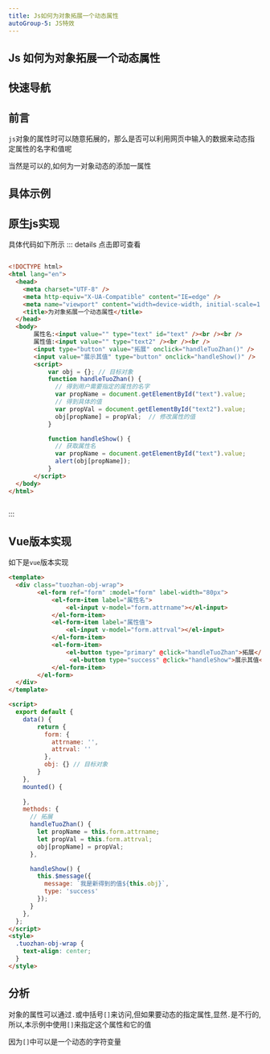 ```yaml
---
title: Js如何为对象拓展一个动态属性
autoGroup-5: JS特效
---
```


## Js 如何为对象拓展一个动态属性

## 快速导航

<TOC />

## 前言

`js`对象的属性时可以随意拓展的，那么是否可以利用网页中输入的数据来动态指定属性的名字和值呢

当然是可以的,如何为一对象动态的添加一属性

## 具体示例

<template>
  <div class="tuozhan-obj-wrap">
        <el-form ref="form" :model="form" label-width="80px">
            <el-form-item label="属性名">
                <el-input v-model="form.attrname" clearable></el-input>
            </el-form-item>
            <el-form-item label="属性值">
                <el-input v-model="form.attrval" clearable></el-input>
            </el-form-item>
            <el-form-item>
                <el-button type="primary" @click="handleTuoZhan">拓展</el-button>
                 <el-button type="success" :disabled="showStatus" @click="handleShow">展示其值</el-button>
            </el-form-item>
        </el-form>
  </div>
</template>

<script>
  export default {
    data() {
        return {
          form: {
            attrname: '',
            attrval: ''
          },
          obj: {}, // 目标对象
          showStatus: true
        }
    },
    mounted() {
      
    },
    methods: {
      // 拓展  
      handleTuoZhan() {
        const {attrname,attrval} = this.form;
        if(attrname && attrval) {
            let propName = this.form.attrname;
            let propVal = this.form.attrval;
            this.obj[propName] = propVal;
            this.$message({
                message: '对象数据拓展成功',
                type: 'success'
             });
             this.showStatus = false;
        }else {
            this.$message.error("输入框的值不能为空")
        }
        
      },

      handleShow() {
            for(let key in this.obj) {
                 this.$message({
                    message: `属性名是${key},属性值是:${this.obj[key]}`,
                    type: 'success'
                 });
            }
      }  
    },
  };
</script>
<style>
  .tuozhan-obj-wrap {
    text-align: center;
    margin-top: 10px;
  }
</style>


## 原生js实现

具体代码如下所示
::: details 点击即可查看
```html

<!DOCTYPE html>
<html lang="en">
  <head>
    <meta charset="UTF-8" />
    <meta http-equiv="X-UA-Compatible" content="IE=edge" />
    <meta name="viewport" content="width=device-width, initial-scale=1.0" />
    <title>为对象拓展一个动态属性</title>
  </head>
  <body>
       属性名:<input value="" type="text" id="text" /><br /><br />
       属性值:<input value="" type="text2" /><br /><br />
       <input type="button" value="拓展" onclick="handleTuoZhan()" />
       <input value="展示其值" type="button" onclick="handleShow()" />
       <script>
           var obj = {}; // 目标对象
           function handleTuoZhan() {
             // 得到用户需要指定的属性的名字
             var propName = document.getElementById("text").value;
             // 得到具体的值
             var propVal = document.getElementById("text2").value;
             obj[propName] = propVal;  // 修改属性的值
           }

           function handleShow() {
             // 获取属性名
             var propName = document.getElementById("text").value;
             alert(obj[propName]);
           }
       </script>
  </body>
</html>
      
```
:::

## Vue版本实现

如下是`vue`版本实现

```html
<template>
  <div class="tuozhan-obj-wrap">
        <el-form ref="form" :model="form" label-width="80px">
            <el-form-item label="属性名">
                <el-input v-model="form.attrname"></el-input>
            </el-form-item>
            <el-form-item label="属性值">
                <el-input v-model="form.attrval"></el-input>
            </el-form-item>
            <el-form-item>
                <el-button type="primary" @click="handleTuoZhan">拓展</el-button>
                 <el-button type="success" @click="handleShow">展示其值</el-button>
            </el-form-item>
        </el-form>
  </div>
</template>

<script>
  export default {
    data() {
        return {
          form: {
            attrname: '',
            attrval: ''
          },
          obj: {} // 目标对象
        }
    },
    mounted() {
      
    },
    methods: {
      // 拓展  
      handleTuoZhan() {
        let propName = this.form.attrname;
        let propVal = this.form.attrval;
        obj[propName] = propVal;
      },

      handleShow() {
        this.$message({
          message: `我是新得到的值${this.obj}`,
          type: 'success'
        });
      }  
    },
  };
</script>
<style>
  .tuozhan-obj-wrap {
    text-align: center;
  }
</style>
```

## 分析

对象的属性可以通过`.`或中括号`[]`来访问,但如果要动态的指定属性,显然`.`是不行的,所以,本示例中使用`[]`来指定这个属性和它的值

因为`[]`中可以是一个动态的字符变量

<footer-FooterLink :isShareLink="false" :isDaShang="true" />
<footer-FeedBack />